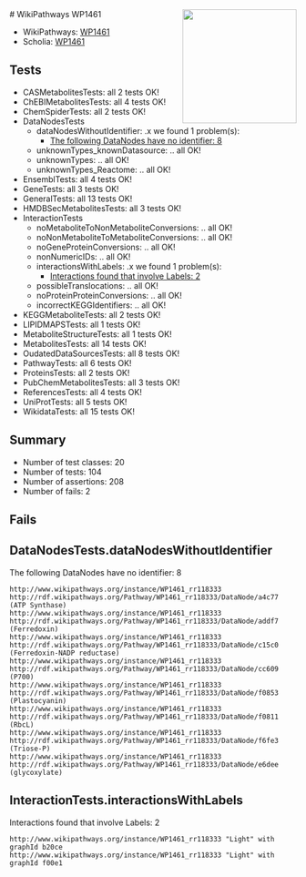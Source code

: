 <img style="float: right; width: 200px" src="https://upload.wikimedia.org/wikipedia/commons/thumb/8/83/Wplogo_with_text_500.png/640px-Wplogo_with_text_500.png" />
# WikiPathways WP1461

* WikiPathways: [WP1461](https://new.wikipathways.org/pathways/WP1461)
* Scholia: [WP1461](https://scholia.toolforge.org/wikipathways/WP1461)
## Tests
* CASMetabolitesTests: all 2 tests OK!
* ChEBIMetabolitesTests: all 4 tests OK!
* ChemSpiderTests: all 2 tests OK!
* DataNodesTests
    * dataNodesWithoutIdentifier: .x we found 1 problem(s):
        * [The following DataNodes have no identifier: 8](#d2d32fa7)
    * unknownTypes_knownDatasource: .. all OK!
    * unknownTypes: .. all OK!
    * unknownTypes_Reactome: .. all OK!
* EnsemblTests: all 4 tests OK!
* GeneTests: all 3 tests OK!
* GeneralTests: all 13 tests OK!
* HMDBSecMetabolitesTests: all 3 tests OK!
* InteractionTests
    * noMetaboliteToNonMetaboliteConversions: .. all OK!
    * noNonMetaboliteToMetaboliteConversions: .. all OK!
    * noGeneProteinConversions: .. all OK!
    * nonNumericIDs: .. all OK!
    * interactionsWithLabels: .x we found 1 problem(s):
        * [Interactions found that involve Labels: 2](#630d2679)
    * possibleTranslocations: .. all OK!
    * noProteinProteinConversions: .. all OK!
    * incorrectKEGGIdentifiers: .. all OK!
* KEGGMetaboliteTests: all 2 tests OK!
* LIPIDMAPSTests: all 1 tests OK!
* MetaboliteStructureTests: all 1 tests OK!
* MetabolitesTests: all 14 tests OK!
* OudatedDataSourcesTests: all 8 tests OK!
* PathwayTests: all 6 tests OK!
* ProteinsTests: all 2 tests OK!
* PubChemMetabolitesTests: all 3 tests OK!
* ReferencesTests: all 4 tests OK!
* UniProtTests: all 5 tests OK!
* WikidataTests: all 15 tests OK!


## Summary

* Number of test classes: 20
* Number of tests: 104
* Number of assertions: 208
* Number of fails: 2

## Fails

<a name="d2d32fa7" />

## DataNodesTests.dataNodesWithoutIdentifier

The following DataNodes have no identifier: 8
```
http://www.wikipathways.org/instance/WP1461_rr118333 http://rdf.wikipathways.org/Pathway/WP1461_rr118333/DataNode/a4c77 (ATP Synthase)
http://www.wikipathways.org/instance/WP1461_rr118333 http://rdf.wikipathways.org/Pathway/WP1461_rr118333/DataNode/addf7 (Ferredoxin)
http://www.wikipathways.org/instance/WP1461_rr118333 http://rdf.wikipathways.org/Pathway/WP1461_rr118333/DataNode/c15c0 (Ferredoxin-NADP reductase)
http://www.wikipathways.org/instance/WP1461_rr118333 http://rdf.wikipathways.org/Pathway/WP1461_rr118333/DataNode/cc609 (P700)
http://www.wikipathways.org/instance/WP1461_rr118333 http://rdf.wikipathways.org/Pathway/WP1461_rr118333/DataNode/f0853 (Plastocyanin)
http://www.wikipathways.org/instance/WP1461_rr118333 http://rdf.wikipathways.org/Pathway/WP1461_rr118333/DataNode/f0811 (RbcL)
http://www.wikipathways.org/instance/WP1461_rr118333 http://rdf.wikipathways.org/Pathway/WP1461_rr118333/DataNode/f6fe3 (Triose-P)
http://www.wikipathways.org/instance/WP1461_rr118333 http://rdf.wikipathways.org/Pathway/WP1461_rr118333/DataNode/e6dee (glycoxylate)
```

<a name="630d2679" />

## InteractionTests.interactionsWithLabels

Interactions found that involve Labels: 2
```
http://www.wikipathways.org/instance/WP1461_rr118333 "Light" with graphId b20ce
http://www.wikipathways.org/instance/WP1461_rr118333 "Light" with graphId f00e1
```

